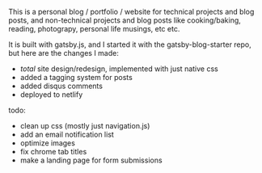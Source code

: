 This is a personal blog / portfolio / website for technical projects and blog posts, and non-technical projects and blog posts like cooking/baking, reading, photograpy, personal life musings, etc etc.

It is built with gatsby.js, and I started it with the gatsby-blog-starter repo, but here are the changes I made:
  * *total* site design/redesign, implemented with just native css
  * added a tagging system for posts
  * added disqus comments
  * deployed to netlify

todo:
  * clean up css (mostly just navigation.js)
  * add an email notification list
  * optimize images
  * fix chrome tab titles
  * make a landing page for form submissions
